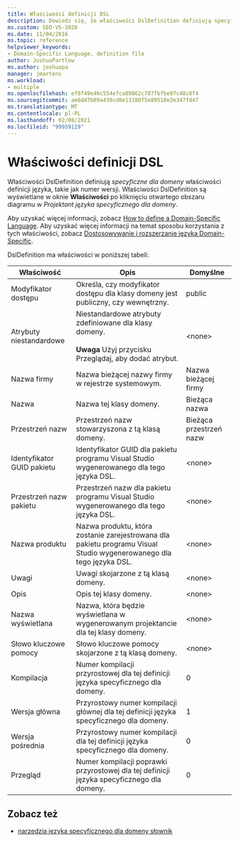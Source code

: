```yaml
---
title: Właściwości definicji DSL
description: Dowiedz się, że właściwości DslDefinition definiują specyficzne dla domeny właściwości definicji języka, takie jak numer wersji.
ms.custom: SEO-VS-2020
ms.date: 11/04/2016
ms.topic: reference
helpviewer_keywords:
- Domain-Specific Language, definition file
author: JoshuaPartlow
ms.author: joshuapa
manager: jmartens
ms.workload:
- multiple
ms.openlocfilehash: ef8f49e46c554efca89862c787fbfbe97c48c8f4
ms.sourcegitcommit: ae6d47b09a439cd0e13180f5e89510e3e347fd47
ms.translationtype: MT
ms.contentlocale: pl-PL
ms.lasthandoff: 02/08/2021
ms.locfileid: "99959119"
---
```

# <a name="properties-of-a-dsl-definition"></a>Właściwości definicji DSL
Właściwości DslDefinition definiują *specyficzne dla domeny* właściwości definicji języka, takie jak numer wersji. Właściwości DslDefinition są wyświetlane w oknie **Właściwości** po kliknięciu otwartego obszaru diagramu w *Projektant języka specyficznego dla domeny*.

 Aby uzyskać więcej informacji, zobacz [How to define a Domain-Specific Language](../modeling/how-to-define-a-domain-specific-language.md). Aby uzyskać więcej informacji na temat sposobu korzystania z tych właściwości, zobacz [Dostosowywanie i rozszerzanie języka Domain-Specific](../modeling/customizing-and-extending-a-domain-specific-language.md).

 DslDefinition ma właściwości w poniższej tabeli:

|Właściwość|Opis|Domyślne|
|-|-|-|
|Modyfikator dostępu|Określa, czy modyfikator dostępu dla klasy domeny jest publiczny, czy wewnętrzny.|public|
|Atrybuty niestandardowe|Niestandardowe atrybuty zdefiniowane dla klasy domeny.<br /><br /> **Uwaga** Użyj przycisku Przeglądaj, aby dodać atrybut.|\<none>|
|Nazwa firmy|Nazwa bieżącej nazwy firmy w rejestrze systemowym.|Nazwa bieżącej firmy|
|Nazwa|Nazwa tej klasy domeny.|Bieżąca nazwa|
|Przestrzeń nazw|Przestrzeń nazw stowarzyszona z tą klasą domeny.|Bieżąca przestrzeń nazw|
|Identyfikator GUID pakietu|Identyfikator GUID dla pakietu programu Visual Studio wygenerowanego dla tego języka DSL.|\<none>|
|Przestrzeń nazw pakietu|Przestrzeń nazw dla pakietu programu Visual Studio wygenerowanego dla tego języka DSL.|\<none>|
|Nazwa produktu|Nazwa produktu, która zostanie zarejestrowana dla pakietu programu Visual Studio wygenerowanego dla tego języka DSL.|\<none>|
|Uwagi|Uwagi skojarzone z tą klasą domeny.|\<none>|
|Opis|Opis tej klasy domeny.|\<none>|
|Nazwa wyświetlana|Nazwa, która będzie wyświetlana w wygenerowanym projektancie dla tej klasy domeny.|\<none>|
|Słowo kluczowe pomocy|Słowo kluczowe pomocy skojarzone z tą klasą domeny.|\<none>|
|Kompilacja|Numer kompilacji przyrostowej dla tej definicji języka specyficznego dla domeny.|0|
|Wersja główna|Przyrostowy numer kompilacji głównej dla tej definicji języka specyficznego dla domeny.|1|
|Wersja pośrednia|Przyrostowy numer kompilacji dla tej definicji języka specyficznego dla domeny.|0|
|Przegląd|Numer kompilacji poprawki przyrostowej dla tej definicji języka specyficznego dla domeny.|0|

## <a name="see-also"></a>Zobacz też

- [narzędzia języka specyficznego dla domeny słownik](/previous-versions/bb126564(v=vs.100))